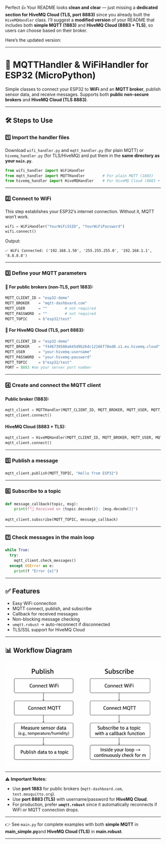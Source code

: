 Perfect 👍
Your README looks **clean and clear** — just missing a **dedicated section for HiveMQ Cloud (TLS, port 8883)** since you already built the `HiveMQHandler` class. I’ll suggest a **modified version** of your README that includes both **simple MQTT (1883)** and **HiveMQ Cloud (8883 + TLS)**, so users can choose based on their broker.

Here’s the updated version:

---

# 📡 MQTTHandler & WiFiHandler for ESP32 (MicroPython)

Simple classes to connect your ESP32 to **WiFi** and an **MQTT broker**, publish sensor data, and receive messages.
Supports both **public non-secure brokers** and **HiveMQ Cloud (TLS 8883)**.

---

## 🛠 Steps to Use

### 1️⃣ Import the handler files

Download `wifi_handler.py` and `mqtt_handler.py` (for plain MQTT) or `hivemq_handler.py` (for TLS/HiveMQ) and put them in the **same directory as your `main.py`**.

```python
from wifi_handler import WiFiHandler
from mqtt_handler import MQTTHandler        # For plain MQTT (1883)
from hivemq_handler import HiveMQHandler    # For HiveMQ Cloud (8883 + TLS)
```

---

### 2️⃣ Connect to WiFi

This step establishes your ESP32’s internet connection. Without it, MQTT won’t work.

```python
wifi = WiFiHandler("YourWiFiSSID", "YourWiFiPassword")
wifi.connect()
```

Output:

```
✅ WiFi Connected: ('192.168.1.50', '255.255.255.0', '192.168.1.1', '8.8.8.8')
```

---

### 3️⃣ Define your MQTT parameters

#### 🔹 For public brokers (non-TLS, port **1883**):

```python
MQTT_CLIENT_ID = "esp32-demo"
MQTT_BROKER    = "mqtt-dashboard.com"
MQTT_USER      = ""        # not required
MQTT_PASSWORD  = ""        # not required
MQTT_TOPIC     = b"esp32/test"
```

#### 🔹 For HiveMQ Cloud (TLS, port **8883**):

```python
MQTT_CLIENT_ID = "esp32-demo" 
MQTT_BROKER    = "f446739580a645d9b26dc12166f78ed8.s1.eu.hivemq.cloud"     #your server URL
MQTT_USER      = "your-hivemq-username"
MQTT_PASSWORD  = "your-hivemq-password"
MQTT_TOPIC     = b"esp32/test"
PORT = 8883 #oe your server port number
```

---

### 4️⃣ Create and connect the MQTT client

#### Public broker (1883):

```python
mqtt_client = MQTTHandler(MQTT_CLIENT_ID, MQTT_BROKER, MQTT_USER, MQTT_PASSWORD)
mqtt_client.connect()
```

#### HiveMQ Cloud (8883 + TLS):

```python
mqtt_client = HiveMQHandler(MQTT_CLIENT_ID, MQTT_BROKER, MQTT_USER, MQTT_PASSWORD, PORT)
mqtt_client.connect()
```

---

### 5️⃣ Publish a message

```python
mqtt_client.publish(MQTT_TOPIC, "Hello from ESP32")
```

---

### 6️⃣ Subscribe to a topic

```python
def message_callback(topic, msg):
    print(f"📩 Received on {topic.decode()}: {msg.decode()}")

mqtt_client.subscribe(MQTT_TOPIC, message_callback)
```

---

### 7️⃣ Check messages in the main loop

```python
while True:
  try:
    mqtt_client.check_messages()
  except OSError as e:
    print(f "Error {e}")
```

---

## ✅ Features

* Easy WiFi connection
* MQTT connect, publish, and subscribe
* Callback for received messages
* Non-blocking message checking
* `umqtt.robust` → auto-reconnect if disconnected
* TLS/SSL support for HiveMQ Cloud

---

## 📊 Workflow Diagram

![Workflow Diagram](Diagram/Diagram.png)

---

⚠️ **Important Notes:**

* Use **port 1883** for public brokers (`mqtt-dashboard.com`, `test.mosquitto.org`).
* Use **port 8883 (TLS)** with username/password for **HiveMQ Cloud**.
* For production, prefer **`umqtt.robust`** since it automatically reconnects if WiFi or MQTT connection drops.

---

👉 See `main.py` for complete examples with both **simple MQTT** in **main_simple.py**and **HiveMQ Cloud (TLS)** in **main.robust**.

---
